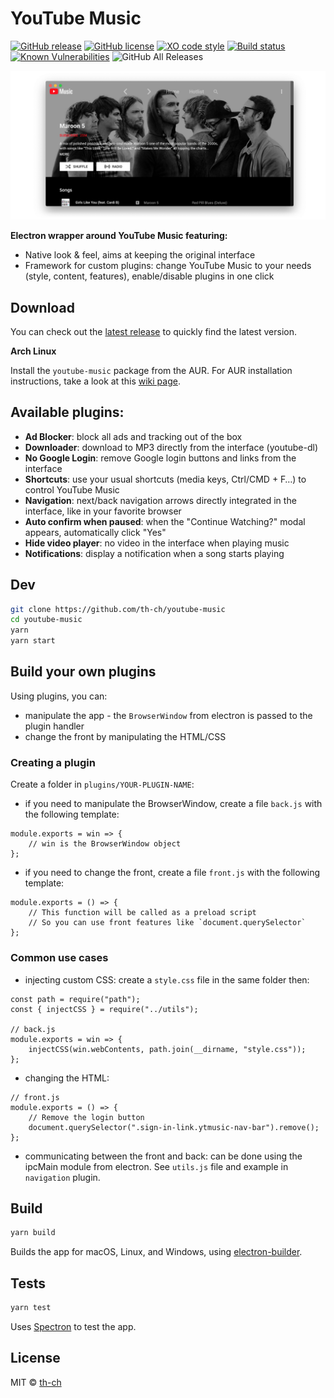 # YouTube Music

[![GitHub release](https://img.shields.io/github/release/th-ch/youtube-music.svg)](https://GitHub.com/th-ch/youtube-music/releases/)
[![GitHub license](https://img.shields.io/github/license/th-ch/youtube-music.svg)](https://github.com/th-ch/youtube-music/blob/master/LICENSE)
[![XO code style](https://img.shields.io/badge/code_style-XO-5ed9c7.svg)](https://github.com/sindresorhus/xo)
[![Build status](https://github.com/th-ch/youtube-music/workflows/Build%20YouTube%20Music/badge.svg)](https://GitHub.com/th-ch/youtube-music/releases/)
[![Known Vulnerabilities](https://snyk.io/test/github/th-ch/youtube-music/badge.svg)](https://snyk.io/test/github/th-ch/youtube-music)
![GitHub All Releases](https://img.shields.io/github/downloads/th-ch/youtube-music/total)

![Screenshot](screenshot.jpg "Screenshot")

**Electron wrapper around YouTube Music featuring:**

- Native look & feel, aims at keeping the original interface
- Framework for custom plugins: change YouTube Music to your needs (style, content, features), enable/disable plugins in one click

## Download

You can check out the [latest release](https://github.com/th-ch/youtube-music/releases/latest) to quickly find the latest version.

**Arch Linux**

Install the `youtube-music` package from the AUR. For AUR installation instructions, take a look at this [wiki page](https://wiki.archlinux.org/index.php/Arch_User_Repository#Installing_packages).

## Available plugins:

- **Ad Blocker**: block all ads and tracking out of the box
- **Downloader**: download to MP3 directly from the interface (youtube-dl)
- **No Google Login**: remove Google login buttons and links from the interface
- **Shortcuts**: use your usual shortcuts (media keys, Ctrl/CMD + F…) to control YouTube Music
- **Navigation**: next/back navigation arrows directly integrated in the interface, like in your favorite browser
- **Auto confirm when paused**: when the "Continue Watching?" modal appears, automatically click "Yes"
- **Hide video player**: no video in the interface when playing music
- **Notifications**: display a notification when a song starts playing

## Dev

```sh
git clone https://github.com/th-ch/youtube-music
cd youtube-music
yarn
yarn start
```

## Build your own plugins

Using plugins, you can:

- manipulate the app - the `BrowserWindow` from electron is passed to the plugin handler
- change the front by manipulating the HTML/CSS

### Creating a plugin

Create a folder in `plugins/YOUR-PLUGIN-NAME`:

- if you need to manipulate the BrowserWindow, create a file `back.js` with the following template:

```node
module.exports = win => {
	// win is the BrowserWindow object
};
```

- if you need to change the front, create a file `front.js` with the following template:

```node
module.exports = () => {
	// This function will be called as a preload script
	// So you can use front features like `document.querySelector`
};
```

### Common use cases

- injecting custom CSS: create a `style.css` file in the same folder then:

```node
const path = require("path");
const { injectCSS } = require("../utils");

// back.js
module.exports = win => {
	injectCSS(win.webContents, path.join(__dirname, "style.css"));
};
```

- changing the HTML:

```node
// front.js
module.exports = () => {
	// Remove the login button
	document.querySelector(".sign-in-link.ytmusic-nav-bar").remove();
};
```

- communicating between the front and back: can be done using the ipcMain module from electron. See `utils.js` file and example in `navigation` plugin.

## Build

```sh
yarn build
```

Builds the app for macOS, Linux, and Windows, using [electron-builder](https://github.com/electron-userland/electron-builder).

## Tests

```sh
yarn test
```

Uses [Spectron](https://www.electronjs.org/spectron) to test the app.

## License

MIT © [th-ch](https://github.com/th-ch/youtube-music)
